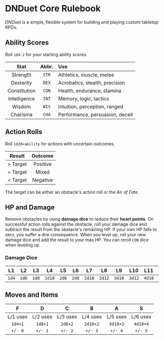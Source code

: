# DNDuet Core Rulebook
_DNDuet_ is a simple, flexible system for building and playing custom tabletop RPGs.

## Ability Scores
Roll `1d4-2` for your starting ability scores.

| Stat | Abbr. | Use |
|:---:|:---:|:--- |
| Strength | `STR` | Athletics, muscle, melee |
| Dexterity | `DEX` | Acrobatics, stealth, precision |
| Constitution | `CON` | Health, endurance, stamina |
| Intelligence | `INT` | Memory, logic, tactics |
| Wisdom | `WIS` | Intuition, perception, ranged |
| Charisma | `CHA` | Performance, persuasion, deceit |

## Action Rolls
Roll `1d20+ability` for actions with uncertain outcomes.

| Result | Outcome |
|:---:|:---:|
| > Target | Positive |
| = Target | Mixed |
| < Target | Negative |

The target can be either an obstacle's action roll or the _Air of Fate_.

## HP and Damage
Remove obstacles by using **damage dice** to reduce their **heart points**. On successful action rolls against the obstacle, roll your damage dice and subtract the result from the obstacle's remaining HP. If your own HP falls to zero, you suffer a dire consequence. When you level up, roll your new damage dice and add the result to your max HP. You can reroll `CON` dice when leveling up.

### Damage Dice
| L1 | L2 | L3 | L4 | L5 | L6 | L7 | L8 | L9 | L10 | L11 | L12 |
|:---:|:---:|:---:|:---:|:---:|:---:|:---:|:---:|:---:|:---:|:---:|:---:|
| `1d4` | `1d6` | `1d8` | `1d10` | `2d6` | `2d8` | `2d10` | `2d12` | `3d10` | `3d12` | `4d10` | `4d12` |

## Moves and Items
| F | D | C | B | A | S |
|:---:|:---:|:---:|:---:|:---:|:---:|
| L/1 uses | L/2 uses | L/3 uses | L/4 uses | L/5 uses | L/6 uses |
| `1d4+1` | `1d8+1` | `2d6+2` | `2d10+2` | `3d10+3` | `4d10+4` |
| `+/- 0` | `+/- 1` | `+/- 2` | `+/- 3` | `+/- 4` | `+/- 5` |

